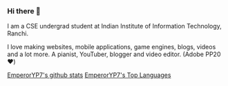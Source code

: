 ### Hi there 👋

I am a CSE undergrad student at Indian Institute of Information Technology, Ranchi.

I love making websites, mobile applications, game engines, blogs, videos and a lot more.
A pianist, YouTuber, blogger and video editor. (Adobe PP20 :heart:)

[EmperorYP7's github stats](https://github-readme-stats.vercel.app/api?username=EmperorYP7&show_icons=true) [EmperorYP7's Top Languages](https://github-readme-stats.vercel.app/api/top-langs/?username=EmperorYP7&layout=compact)
